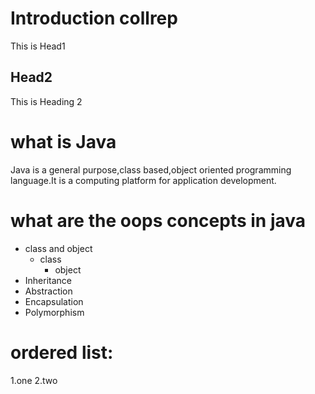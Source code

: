 # Introduction collrep 
This is Head1

## Head2
This is Heading 2

# what is Java
Java is a general purpose,class based,object oriented programming language.It is a computing platform for application development.

# what are the oops concepts in java
* class and object
  * class
    * object
* Inheritance
* Abstraction
* Encapsulation
* Polymorphism

# ordered list:
1.one
2.two


